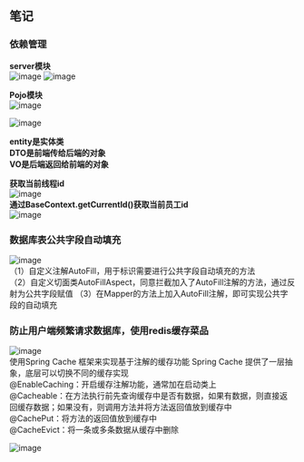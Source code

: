 ## 笔记
### 依赖管理
**server模块**  
![image](https://github.com/user-attachments/assets/19fa0154-6534-4839-9bfa-4f64b462ebb6)
![image](https://github.com/user-attachments/assets/0369aab3-e7fc-4ae7-bd01-2125485316f7)

**Pojo模块**  
![image](https://github.com/user-attachments/assets/a41b256e-9d57-4cb8-8442-f1c980931711)  

 
![image](https://github.com/user-attachments/assets/16b1fae4-6481-475d-994b-6560cda62a9a)

**entity是实体类  
DTO是前端传给后端的对象  
VO是后端返回给前端的对象**  

**获取当前线程id**  
![image](https://github.com/user-attachments/assets/f5742bec-dcd9-462b-a3c0-a56028abc535)  
**通过BaseContext.getCurrentId()获取当前员工id**  
![image](https://github.com/user-attachments/assets/3fc43cd6-d4f5-4f69-9bb4-0bba5cd6a428)

### 数据库表公共字段自动填充  
![image](https://github.com/user-attachments/assets/03e2855e-2c32-47db-9c39-0ac9a8faa1e6)  
（1）自定义注解AutoFill，用于标识需要进行公共字段自动填充的方法  
（2）自定义切面类AutoFillAspect，同意拦截加入了AutoFill注解的方法，通过反射为公共字段赋值
（3）在Mapper的方法上加入AutoFill注解，即可实现公共字段的自动填充

### 防止用户端频繁请求数据库，使用redis缓存菜品  
![image](https://github.com/user-attachments/assets/db1356fb-817c-4162-920b-24c894b25ea4)  
使用Spring Cache 框架来实现基于注解的缓存功能
Spring Cache 提供了一层抽象，底层可以切换不同的缓存实现  
@EnableCaching：开启缓存注解功能，通常加在启动类上   
@Cacheable：在方法执行前先查询缓存中是否有数据，如果有数据，则直接返回缓存数据；如果没有，则调用方法并将方法返回值放到缓存中  
@CachePut：将方法的返回值放到缓存中  
@CacheEvict：将一条或多条数据从缓存中删除  


![image](https://github.com/user-attachments/assets/a6c041f4-2a51-4742-966e-0139eacab7c1)







